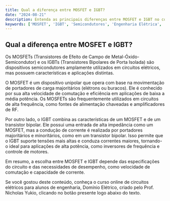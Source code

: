 ```yaml
---
title: Qual a diferença entre MOSFET e IGBT?
date: "2024-08-21"
description: Entenda as principais diferenças entre MOSFET e IGBT no contexto de semicondutores.
keywords: ['MOSFET', 'IGBT', 'Semicondutores', 'Engenharia Elétrica', 'Circuitos Elétricos']
---
```


## Qual a diferença entre MOSFET e IGBT?

Os MOSFETs (Transistores de Efeito de Campo de Metal-Óxido-Semicondutor) e os IGBTs (Transistores Bipolares de Porta Isolada) são dispositivos semicondutores amplamente utilizados em circuitos elétricos, mas possuem características e aplicações distintas.

O MOSFET é um dispositivo unipolar que opera com base na movimentação de portadores de carga majoritários (elétrons ou buracos). Ele é conhecido por sua alta velocidade de comutação e eficiência em aplicações de baixa a média potência. Os MOSFETs são frequentemente utilizados em circuitos de alta frequência, como fontes de alimentação chaveadas e amplificadores de RF.

Por outro lado, o IGBT combina as características de um MOSFET e de um transistor bipolar. Ele possui uma entrada de alta impedância como um MOSFET, mas a condução de corrente é realizada por portadores majoritários e minoritários, como em um transistor bipolar. Isso permite que o IGBT suporte tensões mais altas e conduza correntes maiores, tornando-o ideal para aplicações de alta potência, como inversores de frequência e controle de motores.

Em resumo, a escolha entre MOSFET e IGBT depende das especificações do circuito e das necessidades de desempenho, como velocidade de comutação e capacidade de corrente.

Se você gostou deste conteúdo, conheça o curso online de circuitos elétricos para alunos de engenharia, Domínio Elétrico, criado pelo Prof. Nicholas Yukio, clicando no botão presente logo abaixo do texto.